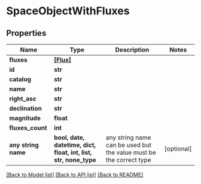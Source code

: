 # SpaceObjectWithFluxes


## Properties
Name | Type | Description | Notes
------------ | ------------- | ------------- | -------------
**fluxes** | [**[Flux]**](Flux.md) |  | 
**id** | **str** |  | 
**catalog** | **str** |  | 
**name** | **str** |  | 
**right_asc** | **str** |  | 
**declination** | **str** |  | 
**magnitude** | **float** |  | 
**fluxes_count** | **int** |  | 
**any string name** | **bool, date, datetime, dict, float, int, list, str, none_type** | any string name can be used but the value must be the correct type | [optional]

[[Back to Model list]](../README.md#documentation-for-models) [[Back to API list]](../README.md#documentation-for-api-endpoints) [[Back to README]](../README.md)


